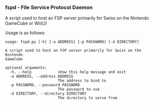 ### fspd - File Service Protocol Daemon

A script used to host an FSP server primarily for Swiss on the Nintendo GameCube or Wii(U)

Usage is as follows:
```
usage: fspd.py [-h] [-a ADDRESS] [-p PASSWORD] [-d DIRECTORY]

A script used to host an FSP server primarily for Swiss on the Nintendo
GameCube

optional arguments:
  -h, --help            show this help message and exit
  -a ADDRESS, --address ADDRESS
                        The address to bind to
  -p PASSWORD, --password PASSWORD
                        The password to use
  -d DIRECTORY, --directory DIRECTORY
                        The directory to serve from
```